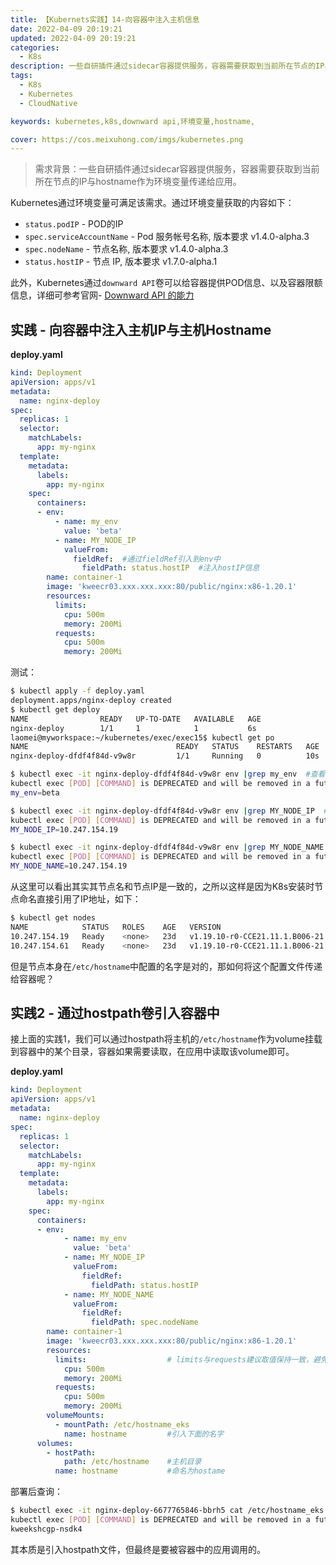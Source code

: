 ```yaml
---
title: 【Kubernets实践】14-向容器中注入主机信息
date: 2022-04-09 20:19:21
updated: 2022-04-09 20:19:21
categories: 
  - K8s
description: 一些自研插件通过sidecar容器提供服务，容器需要获取到当前所在节点的IP与hostname作为环境变量或者downward API传递给应用。
tags: 
  - K8s
  - Kubernetes
  - CloudNative

keywords: kubernetes,k8s,downward api,环境变量,hostname,

cover: https://cos.meixuhong.com/imgs/kubernetes.png
---
```


> 需求背景：一些自研插件通过sidecar容器提供服务，容器需要获取到当前所在节点的IP与hostname作为环境变量传递给应用。

Kubernetes通过环境变量可满足该需求。通过环境变量获取的内容如下：

- `status.podIP` - POD的IP
- `spec.serviceAccountName` - Pod 服务帐号名称, 版本要求 v1.4.0-alpha.3
- `spec.nodeName` - 节点名称, 版本要求 v1.4.0-alpha.3
- `status.hostIP` - 节点 IP, 版本要求 v1.7.0-alpha.1

此外，Kubernetes通过`downward API`卷可以给容器提供POD信息、以及容器限额信息，详细可参考官网- [Downward API 的能力](https://kubernetes.io/zh/docs/tasks/inject-data-application/downward-api-volume-expose-pod-information/#downward-api-%E7%9A%84%E8%83%BD%E5%8A%9B)

## 实践 - 向容器中注入主机IP与主机Hostname

**deploy.yaml**

```yaml
kind: Deployment
apiVersion: apps/v1
metadata:
  name: nginx-deploy
spec:
  replicas: 1
  selector:
    matchLabels:
      app: my-nginx
  template:
    metadata:
      labels:
        app: my-nginx
    spec:
      containers:
      - env:
          - name: my_env  
            value: 'beta'
          - name: MY_NODE_IP
            valueFrom:
              fieldRef:  #通过fieldRef引入到env中
                fieldPath: status.hostIP  #注入hostIP信息
        name: container-1
        image: 'kweecr03.xxx.xxx.xxx:80/public/nginx:x86-1.20.1'
        resources:
          limits:       
            cpu: 500m
            memory: 200Mi
          requests:
            cpu: 500m
            memory: 200Mi
```

测试：

```bash
$ kubectl apply -f deploy.yaml
deployment.apps/nginx-deploy created
$ kubectl get deploy
NAME                READY   UP-TO-DATE   AVAILABLE   AGE
nginx-deploy        1/1     1            1           6s
laomei@myworkspace:~/kubernetes/exec/exec15$ kubectl get po
NAME                                 READY   STATUS    RESTARTS   AGE
nginx-deploy-dfdf4f84d-v9w8r         1/1     Running   0          10s

$ kubectl exec -it nginx-deploy-dfdf4f84d-v9w8r env |grep my_env  #查看容器的环境变量my_env
kubectl exec [POD] [COMMAND] is DEPRECATED and will be removed in a future version. Use kubectl exec [POD] -- [COMMAND] instead.
my_env=beta

$ kubectl exec -it nginx-deploy-dfdf4f84d-v9w8r env |grep MY_NODE_IP  #查看容器的环境变量MY_NODE_IP
kubectl exec [POD] [COMMAND] is DEPRECATED and will be removed in a future version. Use kubectl exec [POD] -- [COMMAND] instead.
MY_NODE_IP=10.247.154.19

$ kubectl exec -it nginx-deploy-dfdf4f84d-v9w8r env |grep MY_NODE_NAME  #查看容器的环境变量MY_NODE_NAME
kubectl exec [POD] [COMMAND] is DEPRECATED and will be removed in a future version. Use kubectl exec [POD] -- [COMMAND] instead.
MY_NODE_NAME=10.247.154.19
```

从这里可以看出其实其节点名和节点IP是一致的，之所以这样是因为K8s安装时节点命名直接引用了IP地址，如下：

```bash
$ kubectl get nodes
NAME            STATUS   ROLES    AGE   VERSION
10.247.154.19   Ready    <none>   23d   v1.19.10-r0-CCE21.11.1.B006-21.11.1.B006
10.247.154.61   Ready    <none>   23d   v1.19.10-r0-CCE21.11.1.B006-21.11.1.B006
```

但是节点本身在`/etc/hostname`中配置的名字是对的，那如何将这个配置文件传递给容器呢？

## 实践2 - 通过hostpath卷引入容器中

接上面的实践1，我们可以通过hostpath将主机的`/etc/hostname`作为volume挂载到容器中的某个目录，容器如果需要读取，在应用中读取该volume即可。

**deploy.yaml**

```yaml
kind: Deployment
apiVersion: apps/v1
metadata:
  name: nginx-deploy
spec:
  replicas: 1
  selector:
    matchLabels:
      app: my-nginx
  template:
    metadata:
      labels:
        app: my-nginx
    spec:
      containers:
      - env:
            - name: my_env
              value: 'beta'
            - name: MY_NODE_IP
              valueFrom:
                fieldRef:
                  fieldPath: status.hostIP
            - name: MY_NODE_NAME
              valueFrom:
                fieldRef:
                  fieldPath: spec.nodeName
        name: container-1
        image: 'kweecr03.xxx.xxx.xxx:80/public/nginx:x86-1.20.1'
        resources:
          limits:                  # limits与requests建议取值保持一致，避免扩缩容过程中出现震荡
            cpu: 500m
            memory: 200Mi
          requests:
            cpu: 500m
            memory: 200Mi
        volumeMounts:
          - mountPath: /etc/hostname_eks
            name: hostname         #引入下面的名字
      volumes:
        - hostPath:
            path: /etc/hostname    #主机目录
          name: hostname           #命名为hostame
```

部署后查询：

```bash
$ kubectl exec -it nginx-deploy-6677765846-bbrh5 cat /etc/hostname_eks
kubectl exec [POD] [COMMAND] is DEPRECATED and will be removed in a future version. Use kubectl exec [POD] -- [COMMAND] instead.
kweekshcgp-nsdk4
```

其本质是引入hostpath文件，但最终是要被容器中的应用调用的。